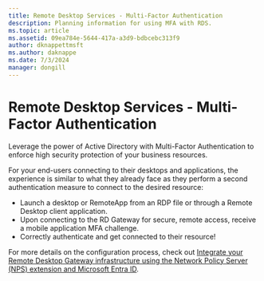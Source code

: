```yaml
---
title: Remote Desktop Services - Multi-Factor Authentication
description: Planning information for using MFA with RDS.
ms.topic: article
ms.assetid: 09ea784e-5644-417a-a3d9-bdbcebc313f9
author: dknappettmsft
ms.author: daknappe
ms.date: 7/3/2024
manager: dongill
---
```

# Remote Desktop Services - Multi-Factor Authentication

Leverage the power of Active Directory with Multi-Factor Authentication to enforce high security protection of your business resources.

For your end-users connecting to their desktops and applications, the experience is similar to what they already face as they perform a second authentication measure to connect to the desired resource:

- Launch a desktop or RemoteApp from an RDP file or through a Remote Desktop client application.
- Upon connecting to the RD Gateway for secure, remote access, receive a mobile application MFA challenge.
- Correctly authenticate and get connected to their resource!

For more details on the configuration process, check out [Integrate your Remote Desktop Gateway infrastructure using the Network Policy Server (NPS) extension and Microsoft Entra ID](/azure/multi-factor-authentication/nps-extension-remote-desktop-gateway).

